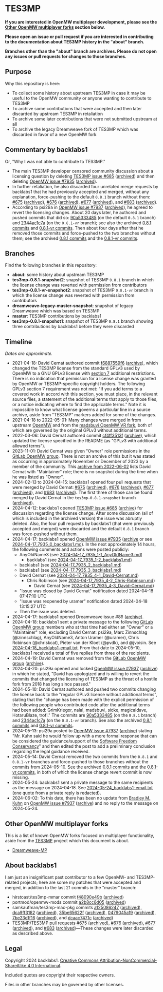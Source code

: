 # TES3MP

**If you are interested in OpenMW multiplayer development, please see the
[Other OpenMW multiplayer forks](#other-openmw-multiplayer-forks) section
below.**

**Please open an issue or pull request if you are interested in contributing
to the documentation about TES3MP history in the "about" branch.**

**Branches other than the "about" branch are archives. Please do not open any
issues or pull requests for changes to those branches.**

## Purpose

Why this repository is here:

- To collect some history about upstream TES3MP in case it may be useful to
  the OpenMW community or anyone wanting to contribute to TES3MP
- To archive some contributions that were accepted and then later discarded by
  upstream TES3MP in retaliation
- To archive some later contributions that were not submitted upstream at all
- To archive the legacy Dreamweave fork of TES3MP which was discarded in favor
  of a new OpenMW fork

## Commentary by backlabs1

Or, "Why I was not able to contribute to TES3MP."

- The main TES3MP developer censored community discussion about a licensing
  question by deleting [TES3MP issue
  #685](https://github.com/TES3MP/TES3MP/issues/685)
  ([archived](https://web.archive.org/web/20240417051934/https://github.com/TES3MP/TES3MP/issues/685))
  and then deleting [OpenMW issue
#7935](https://gitlab.com/OpenMW/openmw/-/issues/7935)
([archived](http://web.archive.org/web/20240418043925/https://gitlab.com/OpenMW/openmw/-/issues/7935)).
- In further retaliation, he also discarded four unrelated merge requests by
  backlabs1 that he had previously accepted and merged, without any
  explanation, force-pushing to the default `0.8.1` branch without them:
  [#675](https://github.com/TES3MP/TES3MP/pull/675)
  ([archived](https://web.archive.org/web/20240516040841/https://github.com/TES3MP/TES3MP/pull/675)),
  [#676](https://github.com/TES3MP/TES3MP/pull/676)
  ([archived](https://web.archive.org/web/20240516040606/https://github.com/TES3MP/TES3MP/pull/676)),
  [#677](https://github.com/TES3MP/TES3MP/pull/677)
  ([archived](https://web.archive.org/web/20240516040557/https://github.com/TES3MP/TES3MP/pull/677)),
  and [#683](https://github.com/TES3MP/TES3MP/pull/683)
  ([archived](https://web.archive.org/web/20240516040548/https://github.com/TES3MP/TES3MP/pull/683)).
- According to psi29a in [OpenMW issue
  #7937](https://gitlab.com/OpenMW/openmw/-/issues/7937)
  ([archived](https://web.archive.org/web/20240421211013/https://gitlab.com/OpenMW/openmw/-/issues/7937)),
  he agreed to revert the licensing changes. About 20 days later, he authored
  and pushed commits that did so:
  [90a5333485](https://web.archive.org/web/20240513214930/https://github.com/TES3MP/TES3MP/commit/90a53334853ca103e13a9f42b0016816d807a844)
  (on the default `0.8.1` branch) and
  [2344ac1c7a](https://web.archive.org/web/20240513232200/https://github.com/TES3MP/TES3MP/commit/2344ac1c7a2a0f31c753dcc47c6e35bebfe288f3)
  (on the `0.8.1-vr` branch); see also the archived [0.8.1
  commits](https://web.archive.org/web/20240513232120/https://github.com/TES3MP/TES3MP/commits/0.8.1/)
  and [0.8.1-vr
  commits](https://web.archive.org/web/20240513232115/https://github.com/TES3MP/TES3MP/commits/0.8.1-vr/). Then
  about four days after that he removed those commits and force-pushed to the
  two branches without them; see the archived [0.8.1
  commits](https://web.archive.org/web/20240514164933/https://github.com/TES3MP/TES3MP/commits/0.8.1/)
  and the [0.8.1-vr
  commits](https://web.archive.org/web/20240514165413/https://github.com/TES3MP/TES3MP/commits/0.8.1-vr/).

## Branches

Find the following branches in this repository:

- **about**: some history about upstream TES3MP
- **tes3mp-0.8.1-snapshot2**: snapshot of TES3MP `0.8.1` branch in which the
  license change was reverted with permission from contributors
- **tes3mp-0.8.1-vr-snapshot2**: snapshot of TES3MP `0.8.1-vr` branch in which
  the license change was reverted with permission from contributors
- **dreamweave-legacy-master-snapshot**: snapshot of legacy Dreamweave which
  was based on TES3MP
- **master**: TES3MP contributions by backlabs1
- **tes3mp-0.8.1-snapshot1**: snapshot of TES3MP `0.8.1` branch showing three
  contributions by backlabs1 before they were discarded

## Timeline

*Dates are approximate.*

- 2021-04-18: David Cernat authored commit
  [f6887559f6](https://github.com/TES3MP/TES3MP/commit/f6887559f6baa2aa94847ee8341045ffeffdac8f)
  ([archive](https://web.archive.org/web/20220908105726/https://github.com/TES3MP/TES3MP/commit/f6887559f6baa2aa94847ee8341045ffeffdac8f)),
  which changed the TES3MP license from the standard GPLv3 used by OpenMW to a
  GNU GPLv3 license with [section
  7](https://www.gnu.org/licenses/gpl-3.0.en.html#section7) additional
  restrictions. There is no indication that permission for a license change
  was granted by OpenMW or TES3MP-specific copyright holders. The following
  GPLv3 section 7 requirement was not met: "If you add terms to a covered work
  in accord with this section, you must place, in the relevant source files, a
  statement of the additional terms that apply to those files, or a notice
  indicating where to find the applicable terms." Note it is impossible to
  know what license governs a particular line in a source archive, aside from
  "TES3MP" markers added for some of the changes.
- 2021-04-18 to 2022-05-01: Many changes were merged in from upstream
  [OpenMW](https://gitlab.com/OpenMW/openmw/) and from the [madsbuvi OpenMW VR
  fork](https://gitlab.com/madsbuvi/openmw), both of which are governed by the
  original GPLv3 without additional terms.
- 2022-03-06: David Cernat authored commit
  [cf4ff3513f](https://github.com/TES3MP/TES3MP/commit/cf4ff3513f25574c6c79377c09fe72e95c2ee069)
  ([archive](https://web.archive.org/web/20240513234432/https://github.com/TES3MP/TES3MP/commit/cf4ff3513f25574c6c79377c09fe72e95c2ee069)),
  which updated the license specified in the README (as "GPLv3 with additional
  allowed terms").
- 2023-11-01: David Cernat was given "Owner" role permissions in the [GitLab
  OpenMW group](https://gitlab.com/groups/OpenMW/-/group_members). There is
  not an archive of this but it was stated as occurring in approximately
  November or December of 2023 by a member of the community. This [archive
  from
  2022-06-02](https://web.archive.org/web/20220602054340/https://gitlab.com/groups/OpenMW/-/group_members)
  lists David Cernat with "Maintainer" role; there is no snapshot during the
  time when he was listed as "Owner".
- 2024-02-13 to 2024-04-15: backlabs1 opened four pull requests that were
  merged by David Cernat: [#675](https://github.com/TES3MP/TES3MP/pull/675)
  ([archived](https://web.archive.org/web/20240516040841/https://github.com/TES3MP/TES3MP/pull/675)),
  [#676](https://github.com/TES3MP/TES3MP/pull/676)
  ([archived](https://web.archive.org/web/20240516040606/https://github.com/TES3MP/TES3MP/pull/676)),
  [#677](https://github.com/TES3MP/TES3MP/pull/677)
  ([archived](https://web.archive.org/web/20240516040557/https://github.com/TES3MP/TES3MP/pull/677)),
  and [#683](https://github.com/TES3MP/TES3MP/pull/683)
  ([archived](https://web.archive.org/web/20240516040548/https://github.com/TES3MP/TES3MP/pull/683)). The
  first three of those can be found merged by David Cernat in the
  `tes3mp-0.8.1-snapshot` branch
  ([archived](https://web.archive.org/web/20240513235608/https://github.com/backlabs1/TES3MP/commits/tes3mp-0.8.1-snapshot/)).
- 2024-04-12: backlabs1 opened [TES3MP issue
  #685](https://github.com/TES3MP/TES3MP/issues/685)
  ([archive](https://web.archive.org/web/20240417051934/https://github.com/TES3MP/TES3MP/issues/685))
  for discussion regarding the license change. After some discussion (all of
  which is included in the archived version) the issue was abruptly
  deleted. Also, the four pull requests by backlabs1 (that were previously
  accepted and merged) were discarded and the default `0.8.1` branch was
  force-pushed without them.
- 2024-04-17: backlabs1 opened [OpenMW issue
  #7935](https://gitlab.com/OpenMW/openmw/-/issues/7935)
  ([archive](http://web.archive.org/web/20240418043925/https://gitlab.com/OpenMW/openmw/-/issues/7935)
  or see [2024-04-17_7935_0_backlabs1.md](2024-04-17_7935_0_backlabs1.md)). In
  the next approximately 14 hours, the following comments and actions were
  posted publicly:
  - AnyOldName3 (see
    [2024-04-17_7935_1-1_AnyOldName3.md](2024-04-17_7935_1-1_AnyOldName3.md))
    - backlabs1 (see
      [2024-04-17_7935_1-2_backlabs1.md](2024-04-17_7935_1-2_backlabs1.md))
  - backlabs1 (see
    [2024-04-17_7935_2_backlabs1.md](2024-04-17_7935_2_backlabs1.md))
  - backlabs1 (see
    [2024-04-17_7935_3_backlabs1.md](2024-04-17_7935_3_backlabs1.md))
  - David Cernat (see
    [2024-04-17_7935_4-1_David-Cernat.md](2024-04-17_7935_4-1_David-Cernat.md))
    - Chris Robinson (see
      [2024-04-17_7935_4-2_Chris-Robinson.md](2024-04-17_7935_4-2_Chris-Robinson.md))
      - David Cernat (see
        [2024-04-17_7935_4-3_David-Cernat.md](2024-04-17_7935_4-3_David-Cernat.md))
  - "Issue was closed by David Cernat" notification dated 2024-04-18 07:47:10
    UTC
  - "Issue was reopened by uramer" notification dated 2024-04-18 13:15:27 UTC
  - Then the issue was deleted.
- 2024-04-17: backlabs1 opened Dreamweave issue #89
  ([archive](https://web.archive.org/web/20240418190203/https://github.com/DreamWeave-MP/Dreamweave/issues/89)).
- 2024-04-18: backlabs1 sent a private message to the following [GitLab OpenMW
  group](https://gitlab.com/groups/OpenMW/-/group_members) members who at that
  time had either an "Owner" or a "Maintainer" role, excluding David Cernat:
  psi29a, Marc Zinnschlag (@zinnschlag), AnyOldName3, Anton Uramer (@uramer),
  Chris Robinson (@chriskcat), Pieter van der Kloet (@pvdk), and @jvoisin. See
  [2024-04-18_backlabs1-email.txt](2024-04-18_backlabs1-email.txt). From that
  date to 2024-05-10, backlabs1 received a total of five replies from three of
  the recipients.
- 2024-04-19: David Cernat was removed from the [GitLab OpenMW
  group](https://gitlab.com/groups/OpenMW/-/group_members)
  ([archive](https://web.archive.org/web/20240513233448/https://gitlab.com/groups/OpenMW/-/group_members)).
- 2024-04-20: psi29a opened and locked [OpenMW issue
  #7937](https://gitlab.com/OpenMW/openmw/-/issues/7937)
  ([archive](https://web.archive.org/web/20240421211013/https://gitlab.com/OpenMW/openmw/-/issues/7937))
  in which he stated, "David has apologized and is willing to revert the
  commits that changed the licensing of TES3MP as the threat of a hostile fork
  from 2018 has long since passed."
- 2024-05-10: David Cernat authored and pushed two commits changing the
  license back to the "regular GPLv3 license without additional terms",
  stating that the "change has been made with the explicit permission of the
  following people who contributed code after the additional terms had been
  added: GrimKriegor, nalal, madsbuvi, sidke, magicaldave, HotaruBlaze,
  trofi." The commits are
  [90a5333485](https://web.archive.org/web/20240513214930/https://github.com/TES3MP/TES3MP/commit/90a53334853ca103e13a9f42b0016816d807a844)
  (on the `0.8.1` branch) and
  [2344ac1c7a](https://web.archive.org/web/20240513232200/https://github.com/TES3MP/TES3MP/commit/2344ac1c7a2a0f31c753dcc47c6e35bebfe288f3)
  (on the `0.8.1-vr` branch). See also the archived [0.8.1
  commits](https://web.archive.org/web/20240513232120/https://github.com/TES3MP/TES3MP/commits/0.8.1/)
  and [0.8.1-vr
  commits](https://web.archive.org/web/20240513232115/https://github.com/TES3MP/TES3MP/commits/0.8.1-vr/).
- 2024-05-13: psi29a posted to [OpenMW issue
  #7937](https://gitlab.com/OpenMW/openmw/-/issues/7937)
  ([archive](https://web.archive.org/web/20240513214819/https://gitlab.com/OpenMW/openmw/-/issues/7937))
  stating "Mr. Kuhn said he would follow up with a more formal response that
  can be considered the guidance/support of the [Software Freedom
  Conservancy](https://sfconservancy.org/)" and then edited the post to add a
  preliminary conclusion regarding the legal guidance received.
- 2024-05-14: David Cernat removed the two commits from the `0.8.1` and
  `0.8.1-vr` branches and force-pushed to those branches without the commits
  from 2024-05-10. See the archived [0.8.1
  commits](https://web.archive.org/web/20240514164933/https://github.com/TES3MP/TES3MP/commits/0.8.1/)
  and the [0.8.1-vr
  commits](https://web.archive.org/web/20240514165413/https://github.com/TES3MP/TES3MP/commits/0.8.1-vr/),
  in both of which the license change revert commit is now missing.
- 2024-05-24: backlabs1 sent a private message to the same recipients as the
  message on 2024-04-18. See
  [2024-05-24_backlabs1-email.txt](2024-05-24_backlabs1-email.txt) (one quote
  from a private reply is redacted).
- 2024-06-02: To this date, there has been no update from [Bradley
  M. Kuhn](https://ebb.org/bkuhn/) on [OpenMW issue
  #7937](https://gitlab.com/OpenMW/openmw/-/issues/7937)
  ([archive](https://web.archive.org/web/20240603043956/https://gitlab.com/OpenMW/openmw/-/issues/7937))
  and no reply to the message on 2024-05-24.

## Other OpenMW multiplayer forks

This is a list of known OpenMW forks focused on multiplayer functionality,
aside from the [TES3MP](https://github.com/TES3MP/TES3MP) project which this
document is about.

- [Dreamweave-MP](https://gitlab.com/dreamweave-mp)

## About backlabs1

I am just an insignificant past contributor to a few OpenMW- and
TES3MP-related projects; here are some my patches that were accepted and
merged, in addition to the last 21 commits in the "master" branch:

- hirstoast/tes3mp-mmar commit
  [f48090e49b](https://github.com/hristoast/tes3mp-mmar/commit/f48090e49b52f19b46552cba89643eba7524ee96)
  ([archived](https://web.archive.org/web/20240611224010/https://github.com/hristoast/tes3mp-mmar/commit/f48090e49b52f19b46552cba89643eba7524ee96))
- portmod/openmw-mods commit
  [a2b8cc6d05](https://gitlab.com/portmod/openmw-mods/-/commit/a2b8cc6d05d1d94cb30b86a47b1750a4f5e28a0f)
  ([archived](https://web.archive.org/web/20240611225255/https://gitlab.com/portmod/openmw-mods/-/commit/a2b8cc6d05d1d94cb30b86a47b1750a4f5e28a0f))
- samkaufman/tes3mp-mac-pkg commits
  [a125086247](https://github.com/samkaufman/tes3mp-mac-pkg/commit/a125086247c53355fb65a897c96d304fdddd9c7c)
  ([archived](https://web.archive.org/web/20240611224405/https://github.com/samkaufman/tes3mp-mac-pkg/commit/a125086247c53355fb65a897c96d304fdddd9c7c)),
  [dca9ff3182](https://github.com/samkaufman/tes3mp-mac-pkg/commit/dca9ff31827d66642bfe517dbd9b5b178b599716)
  ([archived](https://web.archive.org/web/20240611224517/https://github.com/samkaufman/tes3mp-mac-pkg/commit/dca9ff31827d66642bfe517dbd9b5b178b599716)),
  [35be65622f](https://github.com/samkaufman/tes3mp-mac-pkg/commit/35be65622fe54ca9f7b6b275abc66b42f85638d4)
  ([archived](https://web.archive.org/web/20240611224620/https://github.com/samkaufman/tes3mp-mac-pkg/commit/35be65622fe54ca9f7b6b275abc66b42f85638d4)),
  [0479045a19](https://github.com/samkaufman/tes3mp-mac-pkg/commit/0479045a19f2a73a27ff8c0b628af136cd72a8e4)
  ([archived](https://web.archive.org/web/20240611224729/https://github.com/samkaufman/tes3mp-mac-pkg/commit/0479045a19f2a73a27ff8c0b628af136cd72a8e4)),
  [7be23e1f16](https://github.com/samkaufman/tes3mp-mac-pkg/commit/7be23e1f16f27c350e341360f234d1d08e9d561c)
  ([archived](https://web.archive.org/web/20240611224838/https://github.com/samkaufman/tes3mp-mac-pkg/commit/7be23e1f16f27c350e341360f234d1d08e9d561c)),
  and
  [dcaac7471c](https://github.com/samkaufman/tes3mp-mac-pkg/commit/dcaac7471c35cf5f00c0fe4b08e9dd335121b52f)
  ([archived](https://web.archive.org/web/20240611224942/https://github.com/samkaufman/tes3mp-mac-pkg/commit/dcaac7471c35cf5f00c0fe4b08e9dd335121b52f))
- TES3MP/TES3MP pull requests
  [#675](https://github.com/TES3MP/TES3MP/pull/675)
  ([archived](https://web.archive.org/web/20240516040841/https://github.com/TES3MP/TES3MP/pull/675)),
  [#676](https://github.com/TES3MP/TES3MP/pull/676)
  ([archived](https://web.archive.org/web/20240516040606/https://github.com/TES3MP/TES3MP/pull/676)),
  [#677](https://github.com/TES3MP/TES3MP/pull/677)
  ([archived](https://web.archive.org/web/20240516040557/https://github.com/TES3MP/TES3MP/pull/677)),
  and [#683](https://github.com/TES3MP/TES3MP/pull/683)
  ([archived](https://web.archive.org/web/20240516040548/https://github.com/TES3MP/TES3MP/pull/683))—These
  changes were later discarded as described above.

## Legal

Copyright 2024 backlabs1. [Creative Commons
Attribution-NonCommercial-ShareAlike 4.0
International](https://creativecommons.org/licenses/by-nc-sa/4.0/).

Included quotes are copyright their respective owners.

Files in other branches may be governed by other licenses.
